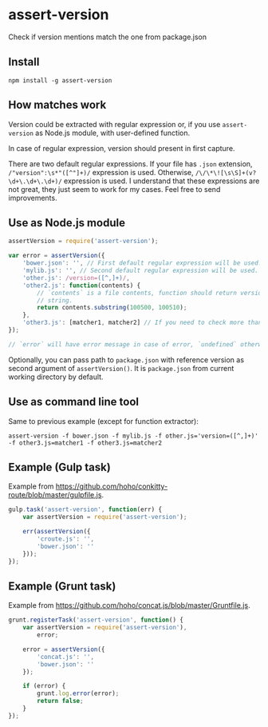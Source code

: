 # assert-version

Check if version mentions match the one from package.json


## Install

`npm install -g assert-version`


## How matches work

Version could be extracted with regular expression or, if you use
`assert-version` as Node.js module, with user-defined function.

In case of regular expression, version should present in first capture.

There are two default regular expressions. If your file has `.json` extension,
`/"version":\s*"([^"]+)/` expression is used. Otherwise,
`/\/\*\![\s\S]+(v?\d+\.\d+\.\d+)/` expression is used. I understand that these
expressions are not great, they just seem to work for my cases. Feel free to
send improvements.


## Use as Node.js module

```js
assertVersion = require('assert-version');

var error = assertVersion({
    'bower.json': '', // First default regular expression will be used.
    'mylib.js': '', // Second default regular expression will be used.
    'other.js': /version=([^,]+)/,
    'other2.js': function(contents) {
        // `contents` is a file contents, function should return version as
        // string.
        return contents.substring(100500, 100510);
    },
    'other3.js': [matcher1, matcher2] // If you need to check more than one place in file.
});

// `error` will have error message in case of error, `undefined` otherwise.
```

Optionally, you can pass path to `package.json` with reference version as
second argument of `assertVersion()`. It is `package.json` from current
working directory by default.


## Use as command line tool

Same to previous example (except for function extractor):

```
assert-version -f bower.json -f mylib.js -f other.js='version=([^,]+)' -f other3.js=matcher1 -f other3.js=matcher2
```


## Example (Gulp task)

Example from https://github.com/hoho/conkitty-route/blob/master/gulpfile.js.

```js
gulp.task('assert-version', function(err) {
    var assertVersion = require('assert-version');

    err(assertVersion({
        'croute.js': '',
        'bower.json': ''
    }));
});

```


## Example (Grunt task)

Example from https://github.com/hoho/concat.js/blob/master/Gruntfile.js.

```js
grunt.registerTask('assert-version', function() {
    var assertVersion = require('assert-version'),
        error;

    error = assertVersion({
        'concat.js': '',
        'bower.json': ''
    });

    if (error) {
        grunt.log.error(error);
        return false;
    }
});
```
